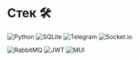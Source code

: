 # Стек 🛠
![Python](https://img.shields.io/badge/python-3670A0?style=for-the-badge&logo=python&logoColor=ffdd54) ![SQLite](https://img.shields.io/badge/sqlite-%2307405e.svg?style=for-the-badge&logo=sqlite&logoColor=white) ![Telegram](https://img.shields.io/badge/aiogram-2CA5E0?style=for-the-badge&logo=telegram&logoColor=white) ![Socket.io](https://img.shields.io/badge/WEBSOCKET%20CLIENT-blue?style=for-the-badge&logo=socket.io&badgeColor=010101)

![RabbitMQ](https://img.shields.io/badge/REQUESTS-orange?style=for-the-badge&logo=rabbitmq&logoColor=white) ![JWT](https://img.shields.io/badge/JSON-blue?style=for-the-badge&logo=JSON%20web%20tokens) ![MUI](https://img.shields.io/badge/DATETIME-%230081CB.svg?style=for-the-badge&logo=mui&logoColor=white)
